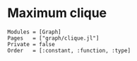 
# Maximum clique


```@autodocs
Modules = [Graph]
Pages   = ["graph/clique.jl"]
Private = false
Order   = [:constant, :function, :type]
```
